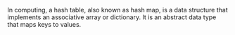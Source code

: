 In computing, a hash table, also known as hash map, is a data structure that implements an associative array or dictionary. It is an abstract data type that maps keys to values.
